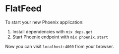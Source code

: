 # FlatFeed

To start your new Phoenix application:

1. Install dependencies with `mix deps.get`
2. Start Phoenix endpoint with `mix phoenix.start`

Now you can visit `localhost:4000` from your browser.
